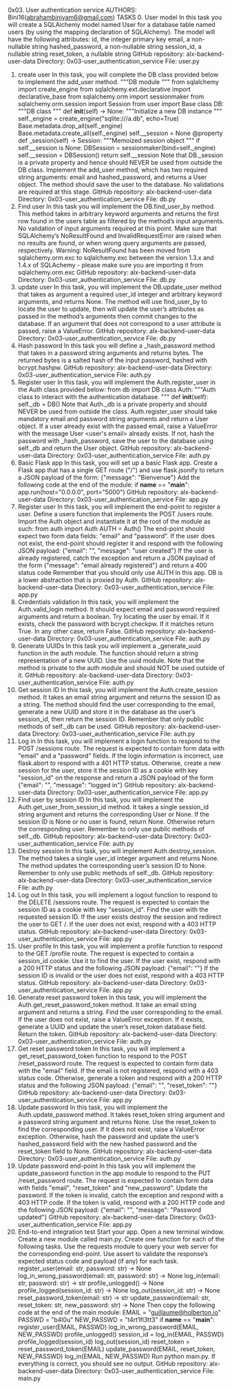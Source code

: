 0x03. User authentication service
AUTHORS: Bini16(abrahambiniyam6@gmail.com)
TASKS
0. User model
In this task you will create a SQLAlchemy model named User for a database table named users (by using the mapping declaration of SQLAlchemy).
The model will have the following attributes:
id, the integer primary key
email, a non-nullable string
hashed_password, a non-nullable string
session_id, a nullable string
reset_token, a nullable string
GitHub repository: alx-backend-user-data
Directory: 0x03-user_authentication_service
File: user.py
1. create user
In this task, you will complete the DB class provided below to implement the add_user method.
"""DB module
"""
from sqlalchemy import create_engine
from sqlalchemy.ext.declarative import declarative_base
from sqlalchemy.orm import sessionmaker
from sqlalchemy.orm.session import Session
from user import Base
class DB:
    """DB class
    """
    def __init__(self) -> None:
        """Initialize a new DB instance
        """
        self._engine = create_engine("sqlite:///a.db", echo=True)
        Base.metadata.drop_all(self._engine)
        Base.metadata.create_all(self._engine)
        self.__session = None
    @property
    def _session(self) -> Session:
        """Memoized session object
        """
        if self.__session is None:
            DBSession = sessionmaker(bind=self._engine)
            self.__session = DBSession()
        return self.__session
Note that DB._session is a private property and hence should NEVER be used from outside the DB class.
Implement the add_user method, which has two required string arguments: email and hashed_password, and returns a User object. The method should save the user to the database. No validations are required at this stage.
GitHub repository: alx-backend-user-data
Directory: 0x03-user_authentication_service
File: db.py
2. Find user
In this task you will implement the DB.find_user_by method. This method takes in arbitrary keyword arguments and returns the first row found in the users table as filtered by the method’s input arguments. No validation of input arguments required at this point.
Make sure that SQLAlchemy’s NoResultFound and InvalidRequestError are raised when no results are found, or when wrong query arguments are passed, respectively.
Warning:
NoResultFound has been moved from sqlalchemy.orm.exc to sqlalchemy.exc between the version 1.3.x and 1.4.x of SQLAchemy - please make sure you are importing it from sqlalchemy.orm.exc
GitHub repository: alx-backend-user-data
Directory: 0x03-user_authentication_service
File: db.py
3. update user
In this task, you will implement the DB.update_user method that takes as argument a required user_id integer and arbitrary keyword arguments, and returns None.
The method will use find_user_by to locate the user to update, then will update the user’s attributes as passed in the method’s arguments then commit changes to the database.
If an argument that does not correspond to a user attribute is passed, raise a ValueError.
GitHub repository: alx-backend-user-data
Directory: 0x03-user_authentication_service
File: db.py
4. Hash password
In this task you will define a _hash_password method that takes in a password string arguments and returns bytes.
The returned bytes is a salted hash of the input password, hashed with bcrypt.hashpw.
GitHub repository: alx-backend-user-data
Directory: 0x03-user_authentication_service
File: auth.py
5. Register user
In this task, you will implement the Auth.register_user in the Auth class provided below:
from db import DB
class Auth:
    """Auth class to interact with the authentication database.
    """
    def __init__(self):
        self._db = DB()
Note that Auth._db is a private property and should NEVER be used from outside the class.
Auth.register_user should take mandatory email and password string arguments and return a User object.
If a user already exist with the passed email, raise a ValueError with the message User <user's email> already exists.
If not, hash the password with _hash_password, save the user to the database using self._db and return the User object.
GitHub repository: alx-backend-user-data
Directory: 0x03-user_authentication_service
File: auth.py
6. Basic Flask app
In this task, you will set up a basic Flask app.
Create a Flask app that has a single GET route ("/") and use flask.jsonify to return a JSON payload of the form:
{"message": "Bienvenue"}
Add the following code at the end of the module:
if __name__ == "__main__":
    app.run(host="0.0.0.0", port="5000")
GitHub repository: alx-backend-user-data
Directory: 0x03-user_authentication_service
File: app.py
7. Register user
In this task, you will implement the end-point to register a user. Define a users function that implements the POST /users route.
Import the Auth object and instantiate it at the root of the module as such:
from auth import Auth
AUTH = Auth()
The end-point should expect two form data fields: "email" and "password". If the user does not exist, the end-point should register it and respond with the following JSON payload:
{"email": "<registered email>", "message": "user created"}
If the user is already registered, catch the exception and return a JSON payload of the form
{"message": "email already registered"}
and return a 400 status code
Remember that you should only use AUTH in this app. DB is a lower abstraction that is proxied by Auth.
GitHub repository: alx-backend-user-data
Directory: 0x03-user_authentication_service
File: app.py
8. Credentials validation
In this task, you will implement the Auth.valid_login method. It should expect email and password required arguments and return a boolean.
Try locating the user by email. If it exists, check the password with bcrypt.checkpw. If it matches return True. In any other case, return False.
GitHub repository: alx-backend-user-data
Directory: 0x03-user_authentication_service
File: auth.py
9. Generate UUIDs
In this task you will implement a _generate_uuid function in the auth module. The function should return a string representation of a new UUID. Use the uuid module.
Note that the method is private to the auth module and should NOT be used outside of it.
GitHub repository: alx-backend-user-data
Directory: 0x03-user_authentication_service
File: auth.py
10. Get session ID
In this task, you will implement the Auth.create_session method. It takes an email string argument and returns the session ID as a string.
The method should find the user corresponding to the email, generate a new UUID and store it in the database as the user’s session_id, then return the session ID.
Remember that only public methods of self._db can be used.
GitHub repository: alx-backend-user-data
Directory: 0x03-user_authentication_service
File: auth.py
11. Log in
In this task, you will implement a login function to respond to the POST /sessions route.
The request is expected to contain form data with "email" and a "password" fields.
If the login information is incorrect, use flask.abort to respond with a 401 HTTP status.
Otherwise, create a new session for the user, store it the session ID as a cookie with key "session_id" on the response and return a JSON payload of the form
{"email": "<user email>", "message": "logged in"}
GitHub repository: alx-backend-user-data
Directory: 0x03-user_authentication_service
File: app.py
12. Find user by session ID
In this task, you will implement the Auth.get_user_from_session_id method. It takes a single session_id string argument and returns the corresponding User or None.
If the session ID is None or no user is found, return None. Otherwise return the corresponding user.
Remember to only use public methods of self._db.
GitHub repository: alx-backend-user-data
Directory: 0x03-user_authentication_service
File: auth.py
13. Destroy session
In this task, you will implement Auth.destroy_session. The method takes a single user_id integer argument and returns None.
The method updates the corresponding user’s session ID to None.
Remember to only use public methods of self._db.
GitHub repository: alx-backend-user-data
Directory: 0x03-user_authentication_service
File: auth.py
14. Log out
In this task, you will implement a logout function to respond to the DELETE /sessions route.
The request is expected to contain the session ID as a cookie with key "session_id".
Find the user with the requested session ID. If the user exists destroy the session and redirect the user to GET /. If the user does not exist, respond with a 403 HTTP status.
GitHub repository: alx-backend-user-data
Directory: 0x03-user_authentication_service
File: app.py
15. User profile
In this task, you will implement a profile function to respond to the GET /profile route.
The request is expected to contain a session_id cookie. Use it to find the user. If the user exist, respond with a 200 HTTP status and the following JSON payload:
{"email": "<user email>"}
If the session ID is invalid or the user does not exist, respond with a 403 HTTP status.
GitHub repository: alx-backend-user-data
Directory: 0x03-user_authentication_service
File: app.py
16. Generate reset password token
In this task, you will implement the Auth.get_reset_password_token method. It take an email string argument and returns a string.
Find the user corresponding to the email. If the user does not exist, raise a ValueError exception. If it exists, generate a UUID and update the user’s reset_token database field. Return the token.
GitHub repository: alx-backend-user-data
Directory: 0x03-user_authentication_service
File: auth.py
17. Get reset password token
In this task, you will implement a get_reset_password_token function to respond to the POST /reset_password route.
The request is expected to contain form data with the "email" field.
If the email is not registered, respond with a 403 status code. Otherwise, generate a token and respond with a 200 HTTP status and the following JSON payload:
{"email": "<user email>", "reset_token": "<reset token>"}
GitHub repository: alx-backend-user-data
Directory: 0x03-user_authentication_service
File: app.py
18. Update password
In this task, you will implement the Auth.update_password method. It takes reset_token string argument and a password string argument and returns None.
Use the reset_token to find the corresponding user. If it does not exist, raise a ValueError exception.
Otherwise, hash the password and update the user’s hashed_password field with the new hashed password and the reset_token field to None.
GitHub repository: alx-backend-user-data
Directory: 0x03-user_authentication_service
File: auth.py
19. Update password end-point
In this task you will implement the update_password function in the app module to respond to the PUT /reset_password route.
The request is expected to contain form data with fields "email", "reset_token" and "new_password".
Update the password. If the token is invalid, catch the exception and respond with a 403 HTTP code.
If the token is valid, respond with a 200 HTTP code and the following JSON payload:
{"email": "<user email>", "message": "Password updated"}
GitHub repository: alx-backend-user-data
Directory: 0x03-user_authentication_service
File: app.py
20. End-to-end integration test
Start your app. Open a new terminal window.
Create a new module called main.py. Create one function for each of the following tasks. Use the requests module to query your web server for the corresponding end-point. Use assert to validate the response’s expected status code and payload (if any) for each task.
register_user(email: str, password: str) -> None
log_in_wrong_password(email: str, password: str) -> None
log_in(email: str, password: str) -> str
profile_unlogged() -> None
profile_logged(session_id: str) -> None
log_out(session_id: str) -> None
reset_password_token(email: str) -> str
update_password(email: str, reset_token: str, new_password: str) -> None
Then copy the following code at the end of the main module:
EMAIL = "guillaume@holberton.io"
PASSWD = "b4l0u"
NEW_PASSWD = "t4rt1fl3tt3"
if __name__ == "__main__":
    register_user(EMAIL, PASSWD)
    log_in_wrong_password(EMAIL, NEW_PASSWD)
    profile_unlogged()
    session_id = log_in(EMAIL, PASSWD)
    profile_logged(session_id)
    log_out(session_id)
    reset_token = reset_password_token(EMAIL)
    update_password(EMAIL, reset_token, NEW_PASSWD)
    log_in(EMAIL, NEW_PASSWD)
Run python main.py. If everything is correct, you should see no output.
GitHub repository: alx-backend-user-data
Directory: 0x03-user_authentication_service
File: main.py
